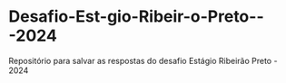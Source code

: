 # Desafio-Est-gio-Ribeir-o-Preto---2024
Repositório para salvar as respostas do desafio Estágio Ribeirão Preto - 2024
